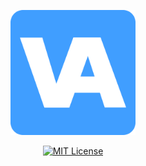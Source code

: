 <p align="center">
  <a href="https://github.com/xiaofuyesnew/vue-admin">
    <img alt="Vue Naive Admin Logo" width="200" src="./packages/admin/public/vue-admin.svg">
  </a>
</p>
<p align="center">
  <a href="./LICENSE"><img alt="MIT License" src="https://badgen.net/github/license/xiaofuyesnew/vue-admin"/></a>
</p>

